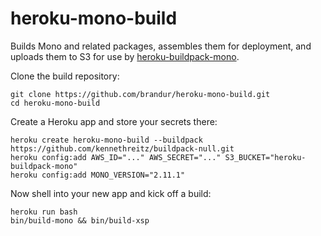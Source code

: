 heroku-mono-build
=================

Builds Mono and related packages, assembles them for deployment, and uploads them to S3 for use by [heroku-buildpack-mono](https://github.com/brandur/heroku-buildpack-mono).

Clone the build repository:

    git clone https://github.com/brandur/heroku-mono-build.git
    cd heroku-mono-build

Create a Heroku app and store your secrets there:

    heroku create heroku-mono-build --buildpack https://github.com/kennethreitz/buildpack-null.git
    heroku config:add AWS_ID="..." AWS_SECRET="..." S3_BUCKET="heroku-buildpack-mono"
    heroku config:add MONO_VERSION="2.11.1"

Now shell into your new app and kick off a build:

    heroku run bash
    bin/build-mono && bin/build-xsp

